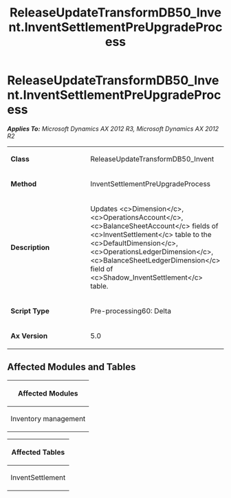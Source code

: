 ﻿---
title: ReleaseUpdateTransformDB50_Invent.InventSettlementPreUpgradeProcess
TOCTitle: ReleaseUpdateTransformDB50_Invent.InventSettlementPreUpgradeProcess
ms:assetid: bba654d8-926e-1a3f-817e-8a43270c3b9e
ms:mtpsurl: https://msdn.microsoft.com/en-us/library/JJ686627(v=AX.60)
ms:contentKeyID: 49710835
ms.date: 05/18/2015
mtps_version: v=AX.60
---

# ReleaseUpdateTransformDB50\_Invent.InventSettlementPreUpgradeProcess 


_**Applies To:** Microsoft Dynamics AX 2012 R3, Microsoft Dynamics AX 2012 R2_

<table>
<colgroup>
<col style="width: 50%" />
<col style="width: 50%" />
</colgroup>
<tbody>
<tr class="odd">
<td><p><strong>Class</strong></p></td>
<td><p>ReleaseUpdateTransformDB50_Invent</p></td>
</tr>
<tr class="even">
<td><p><strong>Method</strong></p></td>
<td><p>InventSettlementPreUpgradeProcess</p></td>
</tr>
<tr class="odd">
<td><p><strong>Description</strong></p></td>
<td><p>Updates &lt;c&gt;Dimension&lt;/c&gt;, &lt;c&gt;OperationsAccount&lt;/c&gt;, &lt;c&gt;BalanceSheetAccount&lt;/c&gt; fields of &lt;c&gt;InventSettlement&lt;/c&gt; table to the &lt;c&gt;DefaultDimension&lt;/c&gt;, &lt;c&gt;OperationsLedgerDimension&lt;/c&gt;, &lt;c&gt;BalanceSheetLedgerDimension&lt;/c&gt; field of &lt;c&gt;Shadow_InventSettlement&lt;/c&gt; table.</p></td>
</tr>
<tr class="even">
<td><p><strong>Script Type</strong></p></td>
<td><p>Pre-processing60: Delta</p></td>
</tr>
<tr class="odd">
<td><p><strong>Ax Version</strong></p></td>
<td><p>5.0</p></td>
</tr>
</tbody>
</table>


## Affected Modules and Tables

<table>
<colgroup>
<col style="width: 100%" />
</colgroup>
<thead>
<tr class="header">
<th><p>Affected Modules</p></th>
</tr>
</thead>
<tbody>
<tr class="odd">
<td><p>Inventory management</p></td>
</tr>
</tbody>
</table>


<table>
<colgroup>
<col style="width: 100%" />
</colgroup>
<thead>
<tr class="header">
<th><p>Affected Tables</p></th>
</tr>
</thead>
<tbody>
<tr class="odd">
<td><p>InventSettlement</p></td>
</tr>
</tbody>
</table>

  


